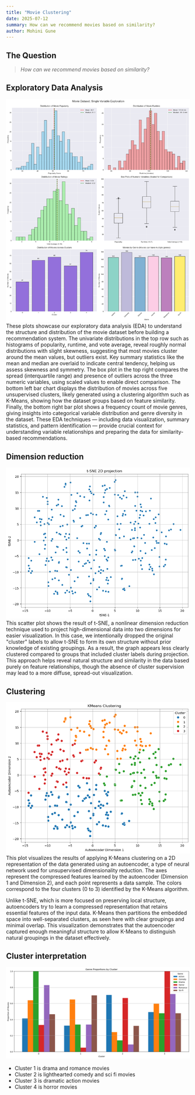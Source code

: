 ```yaml
---
title: "Movie Clustering"
date: 2025-07-12
summary: How can we recommend movies based on similarity?
author: Mohini Gune
---
```




## The Question

> *How can we recommend movies based on similarity?* 

## Exploratory Data Analysis

![](movie-eda.png)
These plots showcase our exploratory data analysis (EDA) to understand the structure and distribution of the movie dataset before building a recommendation system. The univariate distributions in the top row such as histograms of popularity, runtime, and vote average,  reveal roughly normal distributions with slight skewness, suggesting that most movies cluster around the mean values, but outliers exist. Key summary statistics like the mean and median are overlaid to indicate central tendency, helping us assess skewness and symmetry. The box plot in the top right compares the spread (interquartile range) and presence of outliers across the three numeric variables, using scaled values to enable direct comparison. The bottom left bar chart displays the distribution of movies across five unsupervised clusters, likely generated using a clustering algorithm such as K-Means, showing how the dataset groups based on feature similarity. Finally, the bottom right bar plot shows a frequency count of movie genres, giving insights into categorical variable distribution and genre diversity in the dataset. These EDA techniques — including data visualization, summary statistics, and pattern identification — provide crucial context for understanding variable relationships and preparing the data for similarity-based recommendations.

## Dimension reduction

![](movie-tsne.png)
This scatter plot shows the result of t-SNE, a nonlinear dimension reduction technique used to project high-dimensional data into two dimensions for easier visualization. In this case, we intentionally dropped the original "cluster" labels to allow t-SNE to form its own structure without prior knowledge of existing groupings. As a result, the graph appears less clearly clustered compared to groups that included cluster labels during projection. This approach helps reveal natural structure and similarity in the data based purely on feature relationships, though the absence of cluster supervision may lead to a more diffuse, spread-out visualization.
## Clustering
![](movie-clustering.png)
This plot visualizes the results of applying K-Means clustering on a 2D representation of the data generated using an autoencoder, a type of neural network used for unsupervised dimensionality reduction. The axes represent the compressed features learned by the autoencoder (Dimension 1 and Dimension 2), and each point represents a data sample. The colors correspond to the four clusters (0 to 3) identified by the K-Means algorithm.

Unlike t-SNE, which is more focused on preserving local structure, autoencoders try to learn a compressed representation that retains essential features of the input data. K-Means then partitions the embedded space into well-separated clusters, as seen here with clear groupings and minimal overlap. This visualization demonstrates that the autoencoder captured enough meaningful structure to allow K-Means to distinguish natural groupings in the dataset effectively.

## Cluster interpretation

![](movie-bars.png)
- Cluster 1 is drama and romance movies
- Cluster 2 is lighthearted comedy and sci fi movies
- Cluster 3 is dramatic action movies
- Cluster 4 is horror movies
